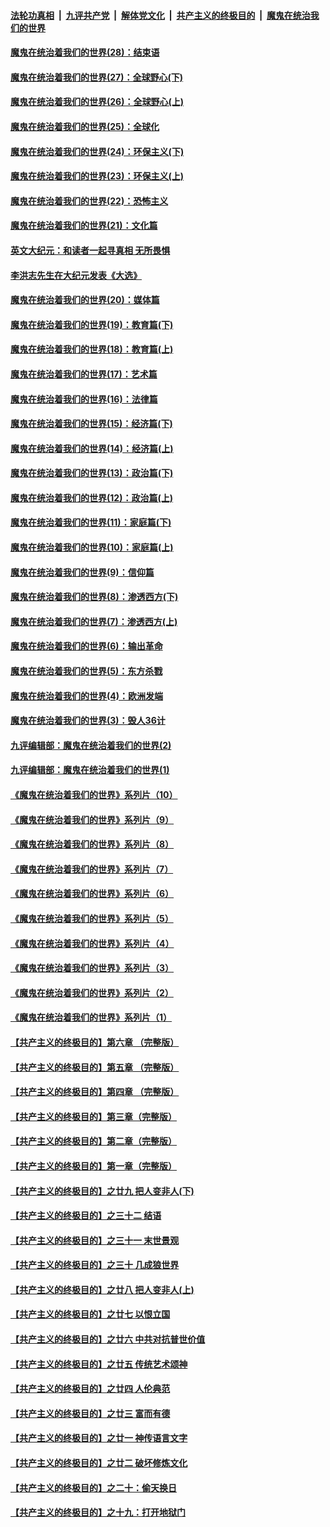 

####  [法轮功真相](../../../../basic/blob/master/README.md?t=03161431) &nbsp;|&nbsp; [九评共产党](../../../../9ping.md/blob/master/README.md?t=03161431) &nbsp;|&nbsp; [解体党文化](../../../../jtdwh.md/blob/master/README.md?t=03161431)  &nbsp;|&nbsp; [共产主义的终极目的](../../../../gczydzjmd.md/blob/master/README.md?t=03161431) &nbsp;|&nbsp; [魔鬼在统治我们的世界](../../../../mgztzwmdsj.md/blob/master/README.md?t=03161431) 

#### [魔鬼在统治着我们的世界(28)：结束语](../pages/nsc422/n10936246.md?t=03161431) 

#### [魔鬼在统治着我们的世界(27)：全球野心(下)](../pages/nsc422/n10928319.md?t=03161431) 

#### [魔鬼在统治着我们的世界(26)：全球野心(上)](../pages/nsc422/n10900318.md?t=03161431) 

#### [魔鬼在统治着我们的世界(25)：全球化](../pages/nsc422/n10788205.md?t=03161431) 

#### [魔鬼在统治着我们的世界(24)：环保主义(下)](../pages/nsc422/n10695307.md?t=03161431) 

#### [魔鬼在统治着我们的世界(23)：环保主义(上)](../pages/nsc422/n10688613.md?t=03161431) 

#### [魔鬼在统治着我们的世界(22)：恐怖主义](../pages/nsc422/n10614727.md?t=03161431) 

#### [魔鬼在统治着我们的世界(21)：文化篇](../pages/nsc422/n10597706.md?t=03161431) 

#### [英文大纪元：和读者一起寻真相 无所畏惧](../pages/nsc422/n12542027.md?t=03161431) 

#### [李洪志先生在大纪元发表《大选》](../pages/nsc422/n12534746.md?t=03161431) 

#### [魔鬼在统治着我们的世界(20)：媒体篇](../pages/nsc422/n10586579.md?t=03161431) 

#### [魔鬼在统治着我们的世界(19)：教育篇(下)](../pages/nsc422/n10564808.md?t=03161431) 

#### [魔鬼在统治着我们的世界(18)：教育篇(上)](../pages/nsc422/n10526970.md?t=03161431) 

#### [魔鬼在统治着我们的世界(17)：艺术篇](../pages/nsc422/n10499093.md?t=03161431) 

#### [魔鬼在统治着我们的世界(16)：法律篇](../pages/nsc422/n10485969.md?t=03161431) 

#### [魔鬼在统治着我们的世界(15)：经济篇(下)](../pages/nsc422/n10469975.md?t=03161431) 

#### [魔鬼在统治着我们的世界(14)：经济篇(上)](../pages/nsc422/n10457370.md?t=03161431) 

#### [魔鬼在统治着我们的世界(13)：政治篇(下)](../pages/nsc422/n10448270.md?t=03161431) 

#### [魔鬼在统治着我们的世界(12)：政治篇(上)](../pages/nsc422/n10444576.md?t=03161431) 

#### [魔鬼在统治着我们的世界(11)：家庭篇(下)](../pages/nsc422/n10440961.md?t=03161431) 

#### [魔鬼在统治着我们的世界(10)：家庭篇(上)](../pages/nsc422/n10435448.md?t=03161431) 

#### [魔鬼在统治着我们的世界(9)：信仰篇](../pages/nsc422/n10432159.md?t=03161431) 

#### [魔鬼在统治着我们的世界(8)：渗透西方(下)](../pages/nsc422/n10429603.md?t=03161431) 

#### [魔鬼在统治着我们的世界(7)：渗透西方(上)](../pages/nsc422/n10426013.md?t=03161431) 

#### [魔鬼在统治着我们的世界(6)：输出革命](../pages/nsc422/n10421536.md?t=03161431) 

#### [魔鬼在统治着我们的世界(5)：东方杀戮](../pages/nsc422/n10417707.md?t=03161431) 

#### [魔鬼在统治着我们的世界(4)：欧洲发端](../pages/nsc422/n10414890.md?t=03161431) 

#### [魔鬼在统治着我们的世界(3)：毁人36计](../pages/nsc422/n10411583.md?t=03161431) 

#### [九评编辑部：魔鬼在统治着我们的世界(2)](../pages/nsc422/n10410036.md?t=03161431) 

#### [九评编辑部：魔鬼在统治着我们的世界(1)](../pages/nsc422/n10406825.md?t=03161431) 

#### [《魔鬼在统治着我们的世界》系列片（10）](../pages/nsc422/n12292670.md?t=03161431) 

#### [《魔鬼在统治着我们的世界》系列片（9）](../pages/nsc422/n12290859.md?t=03161431) 

#### [《魔鬼在统治着我们的世界》系列片（8）](../pages/nsc422/n12287445.md?t=03161431) 

#### [《魔鬼在统治着我们的世界》系列片（7）](../pages/nsc422/n12283425.md?t=03161431) 

#### [《魔鬼在统治着我们的世界》系列片（6）](../pages/nsc422/n12282314.md?t=03161431) 

#### [《魔鬼在统治着我们的世界》系列片（5）](../pages/nsc422/n12281419.md?t=03161431) 

#### [《魔鬼在统治着我们的世界》系列片（4）](../pages/nsc422/n12274024.md?t=03161431) 

#### [《魔鬼在统治着我们的世界》系列片（3）](../pages/nsc422/n12271322.md?t=03161431) 

#### [《魔鬼在统治着我们的世界》系列片（2）](../pages/nsc422/n12269049.md?t=03161431) 

#### [《魔鬼在统治着我们的世界》系列片（1）](../pages/nsc422/n12267575.md?t=03161431) 

#### [【共产主义的终极目的】第六章 （完整版）](../pages/nsc422/n11428913.md?t=03161431) 

#### [【共产主义的终极目的】第五章 （完整版）](../pages/nsc422/n11428912.md?t=03161431) 

#### [【共产主义的终极目的】第四章 （完整版）](../pages/nsc422/n11428907.md?t=03161431) 

#### [【共产主义的终极目的】第三章（完整版）](../pages/nsc422/n11428848.md?t=03161431) 

#### [【共产主义的终极目的】第二章（完整版）](../pages/nsc422/n11428831.md?t=03161431) 

#### [【共产主义的终极目的】第一章（完整版）](../pages/nsc422/n11417651.md?t=03161431) 

#### [【共产主义的终极目的】之廿九 把人变非人(下)](../pages/nsc422/n11344140.md?t=03161431) 

#### [【共产主义的终极目的】之三十二 结语](../pages/nsc422/n11360535.md?t=03161431) 

#### [【共产主义的终极目的】之三十一 末世景观](../pages/nsc422/n11351129.md?t=03161431) 

#### [【共产主义的终极目的】之三十 几成狼世界](../pages/nsc422/n11348280.md?t=03161431) 

#### [【共产主义的终极目的】之廿八 把人变非人(上)](../pages/nsc422/n11340492.md?t=03161431) 

#### [【共产主义的终极目的】之廿七 以恨立国](../pages/nsc422/n11336944.md?t=03161431) 

#### [【共产主义的终极目的】之廿六 中共对抗普世价值](../pages/nsc422/n11324785.md?t=03161431) 

#### [【共产主义的终极目的】之廿五 传统艺术颂神](../pages/nsc422/n11296396.md?t=03161431) 

#### [【共产主义的终极目的】之廿四 人伦典范](../pages/nsc422/n11296397.md?t=03161431) 

#### [【共产主义的终极目的】之廿三 富而有德](../pages/nsc422/n11283598.md?t=03161431) 

#### [【共产主义的终极目的】之廿一 神传语言文字](../pages/nsc422/n11263265.md?t=03161431) 

#### [【共产主义的终极目的】之廿二 破坏修炼文化](../pages/nsc422/n11245728.md?t=03161431) 

#### [【共产主义的终极目的】之二十：偷天换日](../pages/nsc422/n11238846.md?t=03161431) 

#### [【共产主义的终极目的】之十九：打开地狱门](../pages/nsc422/n11206376.md?t=03161431) 

